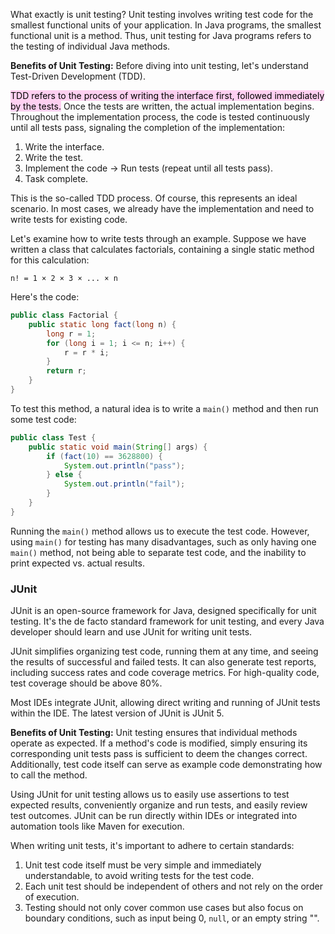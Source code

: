 What exactly is unit testing? Unit testing involves writing test code for the smallest functional units of your application. In Java programs, the smallest functional unit is a method. Thus, unit testing for Java programs refers to the testing of individual Java methods.

**Benefits of Unit Testing:** Before diving into unit testing, let's understand Test-Driven Development (TDD).

<mark style="background: #FFB8EBA6;">TDD refers to the process of writing the interface first, followed immediately by the tests.</mark> Once the tests are written, the actual implementation begins. Throughout the implementation process, the code is tested continuously until all tests pass, signaling the completion of the implementation:

1. Write the interface.
2. Write the test.
3. Implement the code → Run tests (repeat until all tests pass).
4. Task complete.

This is the so-called TDD process. Of course, this represents an ideal scenario. In most cases, we already have the implementation and need to write tests for existing code.

Let's examine how to write tests through an example. Suppose we have written a class that calculates factorials, containing a single static method for this calculation:

```
n! = 1 × 2 × 3 × ... × n
```

Here's the code:

```java
public class Factorial {
    public static long fact(long n) {
        long r = 1;
        for (long i = 1; i <= n; i++) {
            r = r * i;
        }
        return r;
    }
}
```

To test this method, a natural idea is to write a `main()` method and then run some test code:

```java
public class Test {
    public static void main(String[] args) {
        if (fact(10) == 3628800) {
            System.out.println("pass");
        } else {
            System.out.println("fail");
        }
    }
}
```

Running the `main()` method allows us to execute the test code. However, using `main()` for testing has many disadvantages, such as only having one `main()` method, not being able to separate test code, and the inability to print expected vs. actual results.

### JUnit
JUnit is an open-source framework for Java, designed specifically for unit testing. It's the de facto standard framework for unit testing, and every Java developer should learn and use JUnit for writing unit tests.

JUnit simplifies organizing test code, running them at any time, and seeing the results of successful and failed tests. It can also generate test reports, including success rates and code coverage metrics. For high-quality code, test coverage should be above 80%.

Most IDEs integrate JUnit, allowing direct writing and running of JUnit tests within the IDE. The latest version of JUnit is JUnit 5.

**Benefits of Unit Testing:**
Unit testing ensures that individual methods operate as expected. If a method's code is modified, simply ensuring its corresponding unit tests pass is sufficient to deem the changes correct. Additionally, test code itself can serve as example code demonstrating how to call the method.

Using JUnit for unit testing allows us to easily use assertions to test expected results, conveniently organize and run tests, and easily review test outcomes. JUnit can be run directly within IDEs or integrated into automation tools like Maven for execution.

When writing unit tests, it's important to adhere to certain standards:

1. Unit test code itself must be very simple and immediately understandable, to avoid writing tests for the test code.
2. Each unit test should be independent of others and not rely on the order of execution.
3. Testing should not only cover common use cases but also focus on boundary conditions, such as input being 0, `null`, or an empty string "".